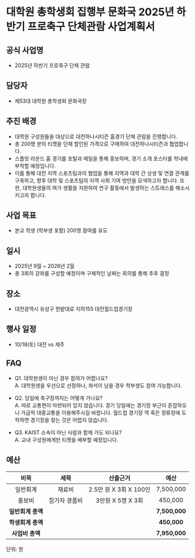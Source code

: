 대학원 총학생회 집행부 문화국 2025년 하반기 프로축구 단체관람 사업계획서
===

## 공식 사업명
-	2025년 하반기 프로축구 단체 관람

## 담당자
-	제53대 대학원 총학생회 문화국장

## 추진 배경
- 대학원 구성원들을 대상으로 대전하나시티즌 홈경기 단체 관람을 진행합니다.
- 총 200명 분의 티켓을 단체 할인된 가격으로 구매하여 대전하나시티즌과 협업합니다.
- 스플릿 라운드 홈 경기를 포털과 메일을 통해 홍보하며, 경기 소개 포스터를 학내에 부착할 예정입니다.
- 이를 통해 대전 지역 스포츠팀과의 협업을 통해 지역과 대학 간 상생 및 연결 관계를 구축하고, 향후 대학 및 스포츠팀의 지역 사회 기여 방안을 모색하고자 합니다. 또한, 대학원생들의 여가 생활을 지원하여 연구 활동에서 발생하는 스트레스를 해소시키고자 합니다.

## 사업 목표
-	본교 학생 (학부생 포함) 200명 참여를 유도

## 일시
-	2025년 9월 ~ 2026년 2월
-	총 3회의 강좌를 구성할 예정이며 구체적인 날짜는 회의를 통해 추후 결정

## 장소
-	대전광역시 유성구 한밭대로 지하155 대전월드컵경기장

## 행사 일정
- 10/18(토) 대전 vs 제주


## FAQ
- Q1. 대학원생이 아닌 경우 참여가 어렵나요? <br/> A. 대학원생을 우선으로 선정하나, 좌석이 남을 경우 학부생도 참여 가능합니다.

- Q2. 당일에 축구장까지는 어떻게 가나요? <br/> A. 따로 교통편이 마련되어 있지 않습니다. 경기 당일에는 경기장 부근이 혼잡하오니 가급적 대중교통을 이용해주시길 바랍니다. 월드컵 경기장 역 혹은 정류장에 도착하면 경기장을 찾는 것은 어렵지 않습니다.

- Q3. KAIST 소속이 아닌 사람과 함께 가도 되나요? <br/> A. 교내 구성원에게만 티켓을 배부할 예정입니다.


## 예산

|  **비목** |   **세목**   | **산출근거** | **예산** |
|:----------:|:------------:|:--------:|:--------:|
|일반회계| 재료비 | 2.5만 원 X 3회 X 100인 | 7,500,000 |
|홍보비| 참가자 경품비 | 3만원 X 5명 X 3회 | 450,000 |
|   **일반회계 총액**  |        |   | **7,500,000**  |   
|   **학생회계 총액**  |        |   | **450,000**  |   
|   **사업비 총액**  |        |   | **7,950,000**  |

단위: 원

